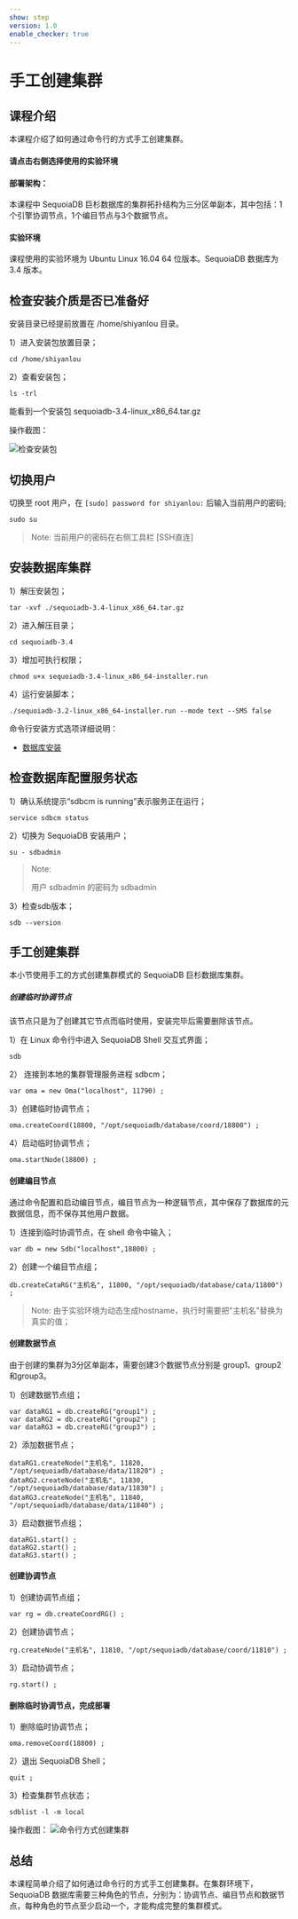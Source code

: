 ```yaml
---
show: step
version: 1.0
enable_checker: true
---
```


# 手工创建集群

## 课程介绍

本课程介绍了如何通过命令行的方式手工创建集群。

#### 请点击右侧选择使用的实验环境

#### 部署架构：
本课程中 SequoiaDB 巨杉数据库的集群拓扑结构为三分区单副本，其中包括：1个引擎协调节点，1个编目节点与3个数据节点。

#### 实验环境
课程使用的实验环境为 Ubuntu Linux 16.04 64 位版本。SequoiaDB 数据库为 3.4 版本。


##  检查安装介质是否已准备好
安装目录已经提前放置在 /home/shiyanlou 目录。

1）进入安装包放置目录；
```
cd /home/shiyanlou
```

2）查看安装包；
```
ls -trl
```

能看到一个安装包 sequoiadb-3.4-linux_x86_64.tar.gz 

操作截图：

![检查安装包](https://doc.shiyanlou.com/courses/1480/1207281/736a2463740a7e973e6ba41207ad9469)

## 切换用户

切换至 root 用户，在 `[sudo] password for shiyanlou:` 后输入当前用户的密码;

```
sudo su
```

> Note:
> 当前用户的密码在右侧工具栏 [SSH直连]


## 安装数据库集群

1）解压安装包； 

```
tar -xvf ./sequoiadb-3.4-linux_x86_64.tar.gz
```

2）进入解压目录；
```
cd sequoiadb-3.4
```

3）增加可执行权限；

```
chmod u+x sequoiadb-3.4-linux_x86_64-installer.run
```

4）运行安装脚本；
```
./sequoiadb-3.2-linux_x86_64-installer.run --mode text --SMS false
```
命令行安装方式选项详细说明：
* [数据库安装](http://doc.sequoiadb.com/cn/sequoiadb-cat_id-1432191000-edition_id-0)




## 检查数据库配置服务状态

1）确认系统提示“sdbcm is running”表示服务正在运行；

```
service sdbcm status
```

2）切换为 SequoiaDB 安装用户；

```
su - sdbadmin
```

>Note:
>
>用户 sdbadmin 的密码为 sdbadmin


3）检查sdb版本；

```
sdb --version
```


## 手工创建集群

本小节使用手工的方式创建集群模式的 SequoiaDB 巨杉数据库集群。

##### 创建临时协调节点

该节点只是为了创建其它节点而临时使用，安装完毕后需要删除该节点。

1）在 Linux 命令行中进入 SequoiaDB Shell 交互式界面；

```
sdb
```

2） 连接到本地的集群管理服务进程 sdbcm；

```
var oma = new Oma("localhost", 11790) ;
```

3）创建临时协调节点；

```
oma.createCoord(18800, "/opt/sequoiadb/database/coord/18800") ;
```

4）启动临时协调节点；
```
oma.startNode(18800) ;
```

#### 创建编目节点

通过命令配置和启动编目节点，编目节点为一种逻辑节点，其中保存了数据库的元数据信息，而不保存其他用户数据。

1）连接到临时协调节点，在 shell 命令中输入；
```
var db = new Sdb("localhost",18800) ;
```

2）创建一个编目节点组；
```
db.createCataRG("主机名", 11800, "/opt/sequoiadb/database/cata/11800") ;
```

>Note:
>由于实验环境为动态生成hostname，执行时需要把"主机名"替换为真实的值；

#### 创建数据节点
由于创建的集群为3分区单副本，需要创建3个数据节点分别是 group1、group2和group3。

1）创建数据节点组；

```
var dataRG1 = db.createRG("group1") ;
var dataRG2 = db.createRG("group2") ;
var dataRG3 = db.createRG("group3") ;
```

2）添加数据节点；

```
dataRG1.createNode("主机名", 11820, "/opt/sequoiadb/database/data/11820") ;
dataRG2.createNode("主机名", 11830, "/opt/sequoiadb/database/data/11830") ;
dataRG3.createNode("主机名", 11840, "/opt/sequoiadb/database/data/11840") ;
```

3）启动数据节点组；

```
dataRG1.start() ;
dataRG2.start() ;
dataRG3.start() ;
```

#### 创建协调节点

1）创建协调节点组；

```
var rg = db.createCoordRG() ;
```

2）创建协调节点；

```
rg.createNode("主机名", 11810, "/opt/sequoiadb/database/coord/11810") ;
```

3）启动协调节点；

```
rg.start() ;
```


#### 删除临时协调节点，完成部署

1）删除临时协调节点；

```
oma.removeCoord(18800) ;
```

2）退出 SequoiaDB Shell；

```
quit ;
```

3）检查集群节点状态；

```
sdblist -l -m local
```

操作截图：
![命令行方式创建集群](https://doc.shiyanlou.com/courses/1480/1207281/c75e802689b8d68d3c7ba3ba002665bc)


## 总结

本课程简单介绍了如何通过命令行的方式手工创建集群。在集群环境下，SequoiaDB 数据库需要三种角色的节点，分别为：协调节点、编目节点和数据节点，每种角色的节点至少启动一个，才能构成完整的集群模式。

